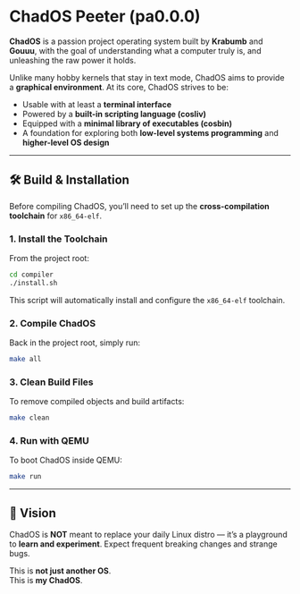 # ChadOS Peeter (pa0.0.0)

**ChadOS** is a passion project operating system built by **Krabumb** and **Gouuu**, with the goal of understanding what a computer truly is, and unleashing the raw power it holds.  

Unlike many hobby kernels that stay in text mode, ChadOS aims to provide a **graphical environment**. At its core, ChadOS strives to be:  

- Usable with at least a **terminal interface**
- Powered by a **built-in scripting language (cosliv)**  
- Equipped with a **minimal library of executables (cosbin)**  
- A foundation for exploring both **low-level systems programming** and **higher-level OS design**  

---

## 🛠️ Build & Installation

Before compiling ChadOS, you’ll need to set up the **cross-compilation toolchain** for `x86_64-elf`.

### 1. Install the Toolchain
From the project root:  
```bash
cd compiler
./install.sh
```

This script will automatically install and configure the `x86_64-elf` toolchain.

### 2. Compile ChadOS
Back in the project root, simply run:  
```bash
make all
```

### 3. Clean Build Files
To remove compiled objects and build artifacts:  
```bash
make clean
```

### 4. Run with QEMU
To boot ChadOS inside QEMU:  
```bash
make run
```

---

## 🚀 Vision
ChadOS is **NOT** meant to replace your daily Linux distro — it’s a playground to **learn and experiment**. Expect frequent breaking changes and strange bugs.  

This is **not just another OS**.  
This is **my ChadOS**.
